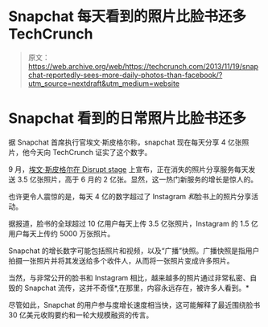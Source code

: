 # Snapchat 每天看到的照片比脸书还多 TechCrunch

> 原文：<https://web.archive.org/web/https://techcrunch.com/2013/11/19/snapchat-reportedly-sees-more-daily-photos-than-facebook/?utm_source=nextdraft&utm_medium=website>

# Snapchat 看到的日常照片比脸书还多

据 Snapchat 首席执行官埃文·斯皮格尔称，snapchat 现在每天分享 4 亿张照片，他今天向 TechCrunch 证实了这个数字。

9 月，[埃文·斯皮格尔在 Disrupt stage](https://web.archive.org/web/20221006124838/https://beta.techcrunch.com/2013/09/09/snapchat-now-sees-350m-photos-shared-daily-up-from-200m-in-june/) 上宣布，正在消失的照片分享服务每天发送 3.5 亿张照片，高于 6 月的 2 亿张。显然，这一热门新服务的增长是惊人的。

也许更令人震惊的是，每天 4 亿的数字超过了 Instagram *和*脸书上的照片分享活动。

据报道，脸书的全球超过 10 亿用户每天上传 3.5 亿张照片，Instagram 的 1.5 亿用户每天上传约 5000 万张照片。

Snapchat 的增长数字可能包括照片和视频，以及“广播”快照。广播快照是指用户拍摄一张照片并将其发送给多个收件人，从而将一张照片变成许多照片。

当然，与非常公开的脸书和 Instagram 相比，越来越多的照片通过非常私密、自毁的 Snapchat 流传，这并不奇怪*,在那里，内容永远存在，被许多人看到。*

尽管如此，Snapchat 的用户参与度增长速度相当快，这可能解释了最近围绕脸书 30 亿美元收购要约和一轮大规模融资的传言。